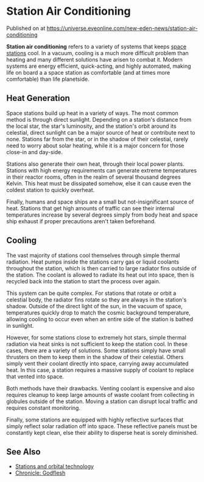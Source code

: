 # Station Air Conditioning
Published on  at https://universe.eveonline.com/new-eden-news/station-air-conditioning

**Station air conditioning** refers to a variety of systems that keeps
[space stations](space-stations) cool. In a vacuum, cooling
is a much more difficult problem than heating and many different
solutions have arisen to combat it. Modern systems are energy efficient,
quick-acting, and highly automated, making life on board a a space
station as comfortable (and at times more comfortable) than life
planetside.

Heat Generation
---------------

Space stations build up heat in a variety of ways. The most common
method is through direct sunlight. Depending on a station's distance
from the local star, the star's luminosity, and the station's orbit
around its celestial, direct sunlight can be a major source of heat or
contribute next to none. Stations far from the star, or in the shadow of
their celestial, rarely need to worry about solar heating, while it is a
major concern for those close-in and day-side.

Stations also generate their own heat, through their local power plants.
Stations with high energy requirements can generate extreme temperatures
in their reactor rooms, often in the realm of several thousand degrees
Kelvin. This heat must be dissipated somehow, else it can cause even the
coldest station to quickly overheat.

Finally, humans and space ships are a small but not-insignificant source
of heat. Stations that get high amounts of traffic can see their
internal temperatures increase by several degrees simply from body heat
and space ship exhaust if proper precautions aren't taken beforehand.

Cooling
-------

The vast majority of stations cool themselves through simple thermal
radiation. Heat pumps inside the stations carry gas or liquid coolants
throughout the station, which is then carried to large radiator fins
outside of the station. The coolant is allowed to radiate its heat out
into space, then is recycled back into the station to start the process
over again.

This system can be quite complex. For stations that rotate or orbit a
celestial body, the radiator fins rotate so they are always in the
station's shadow. Outside of the direct light of the sun, in the vacuum
of space, temperatures quickly drop to match the cosmic background
temperature, allowing cooling to occur even when an entire side of the
station is bathed in sunlight.

However, for some stations close to extremely hot stars, simple thermal
radiation via heat sinks is not sufficient to keep the station cool. In
these cases, there are a variety of solutions. Some stations simply have
small thrusters on them to keep them in the shadow of their celestial.
Others simply vent their coolant directly into space, carrying away
accumulated heat. In this case, a station requires a massive supply of
coolant to replace that vented into space.

Both methods have their drawbacks. Venting coolant is expensive and also
requires cleanup to keep large amounts of waste coolant from collecting
in globules outside of the station. Moving a station can disrupt local
traffic and requires constant monitoring.

Finally, some stations are equipped with highly reflective surfaces that
simply reflect solar radiation off into space. These reflective panels
must be constantly kept clean, else their ability to disperse heat is
sorely diminished.

See Also
--------

-   [Stations and orbital technology](2qtjPWHmmUS1ochdVGMFx1)
-   [Chronicle: Godflesh](3plaqb1gNf8mcrjJOW5urb)
